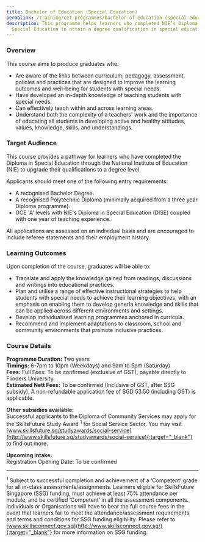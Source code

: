 ```yaml
---
title: Bachelor of Education (Special Education)
permalink: /training/cet-programmes/bachelor-of-education-(special-education)/
description: This programme helps learners who completed NIE’s Diploma in
  Special Education to attain a degree qualification in special education.
---
```


### Overview

This course aims to produce graduates who:

-   Are aware of the links between curriculum, pedagogy, assessment, policies and practices that are designed to improve the learning outcomes and well-being for students with special needs.
-   Have developed an in-depth knowledge of teaching students with special needs.
-   Can effectively teach within and across learning areas.
-   Understand both the complexity of a teachers' work and the importance of educating all students in developing active and healthy attitudes, values, knowledge, skills, and understandings.

### Target Audience

This course provides a pathway for learners who have completed the Diploma in Special Education through the National Institute of Education (NIE) to upgrade their qualifications to a degree level.  
  
Applicants should meet one of the following entry requirements:

-   A recognised Bachelor Degree.
-   A recognised Polytechnic Diploma (minimally acquired from a three year Diploma programme).
-   GCE 'A' levels with NIE's Diploma in Special Education (DISE) coupled with one year of teaching experience.

All applications are assessed on an individual basis and are encouraged to include referee statements and their employment history.

### Learning Outcomes

Upon completion of the course, graduates will be able to:

-   Translate and apply the knowledge gained from readings, discussions and writings into educational practices.
-   Plan and utilise a range of effective instructional strategies to help students with special needs to achieve their learning objectives, with an emphasis on enabling them to develop generla knowledge and skills that can be applied across different environments and settings.
-   Develop individualised learning programmes anchored in curricula.
-   Recommend and implement adaptations to classroom, school and community environments that promote inclusive practices.

### Course Details

**Programme Duration:** Two years  
**Timings:**  6-7pm to 10pm (Weekdays) and 9am to 5pm (Saturday)  
**Fees:** Full Fees: To be confirmed (exclusive of GST), payable directly to Flinders University.    
**Estimated Nett Fees:**  To be confirmed (Inclusive of GST, after SSG subsidy). A non-refundable application fee of SGD 53.50 (including GST) is applicable.  
  
**Other subsidies available:**  
Successful applicants to the Diploma of Community Services may apply for the SkillsFuture Study Award <sup>1</sup> for Social Service Sector. You may visit [www.skillsfuture.sg/studyawards/social-service](http://www.skillsfuture.sg/studyawards/social-service){:target="_blank"}    to find out more.  
  
**Upcoming intake:**  
Registration Opening Date: To be confirmed  

----------

<sup>1</sup> Subject to successful completion and achievement of a ‘Competent’ grade for all in-class assessments/assignments. Learners eligible for SkillsFuture Singapore (SSG) funding, must achieve at least 75% attendance per module, and be certified ‘Competent’ in all the assessment components. Individuals or Organisations will have to bear the full course fees in the event that learners fail to meet the attendance/assessment requirements and terms and conditions for SSG funding eligibility. Please refer to [www.skillsconnect.gov.sg](http://www.skillsconnect.gov.sg/){:target="_blank"}    for more information on SSG funding.
